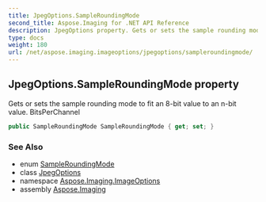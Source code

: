 ```yaml
---
title: JpegOptions.SampleRoundingMode
second_title: Aspose.Imaging for .NET API Reference
description: JpegOptions property. Gets or sets the sample rounding mode to fit an 8bit value to an nbit value. BitsPerChannel
type: docs
weight: 180
url: /net/aspose.imaging.imageoptions/jpegoptions/sampleroundingmode/
---
```

## JpegOptions.SampleRoundingMode property

Gets or sets the sample rounding mode to fit an 8-bit value to an n-bit value. BitsPerChannel

```csharp
public SampleRoundingMode SampleRoundingMode { get; set; }
```

### See Also

* enum [SampleRoundingMode](../../../aspose.imaging.fileformats.jpeg/sampleroundingmode/)
* class [JpegOptions](../)
* namespace [Aspose.Imaging.ImageOptions](../../jpegoptions/)
* assembly [Aspose.Imaging](../../../)


